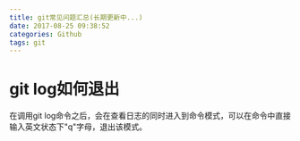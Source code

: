 ```yaml
---
title: git常见问题汇总(长期更新中...)
date: 2017-08-25 09:38:52
categories: Github
tags: git
---
```




# git log如何退出

在调用git log命令之后，会在查看日志的同时进入到命令模式，可以在命令中直接输入英文状态下"q"字母，退出该模式。



